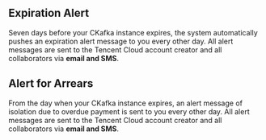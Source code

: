 ## Expiration Alert
Seven days before your CKafka instance expires, the system automatically pushes an expiration alert message to you every other day. All alert messages are sent to the Tencent Cloud account creator and all collaborators via **email and SMS**.

## Alert for Arrears
From the day when your CKafka instance expires, an alert message of isolation due to overdue payment is sent to you every other day. All alert messages are sent to the Tencent Cloud account creator and all collaborators via **email and SMS**.
